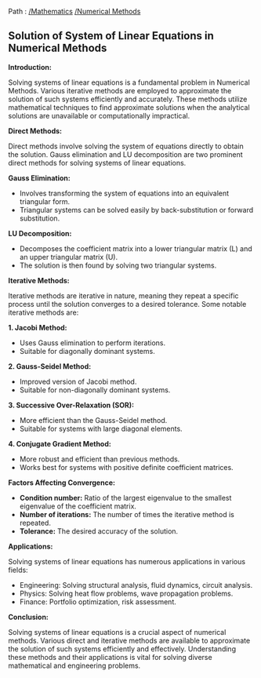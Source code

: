 Path : [/Mathematics](<..\..\index.md>) [/Numerical Methods](<..\index.md>)
## Solution of System of Linear Equations in Numerical Methods

**Introduction:**

Solving systems of linear equations is a fundamental problem in Numerical Methods. Various iterative methods are employed to approximate the solution of such systems efficiently and accurately. These methods utilize mathematical techniques to find approximate solutions when the analytical solutions are unavailable or computationally impractical.

**Direct Methods:**

Direct methods involve solving the system of equations directly to obtain the solution. Gauss elimination and LU decomposition are two prominent direct methods for solving systems of linear equations.

**Gauss Elimination:**

- Involves transforming the system of equations into an equivalent triangular form.
- Triangular systems can be solved easily by back-substitution or forward substitution.


**LU Decomposition:**

- Decomposes the coefficient matrix into a lower triangular matrix (L) and an upper triangular matrix (U).
- The solution is then found by solving two triangular systems.


**Iterative Methods:**

Iterative methods are iterative in nature, meaning they repeat a specific process until the solution converges to a desired tolerance. Some notable iterative methods are:

**1. Jacobi Method:**
- Uses Gauss elimination to perform iterations.
- Suitable for diagonally dominant systems.


**2. Gauss-Seidel Method:**
- Improved version of Jacobi method.
- Suitable for non-diagonally dominant systems.


**3. Successive Over-Relaxation (SOR):**
- More efficient than the Gauss-Seidel method.
- Suitable for systems with large diagonal elements.


**4. Conjugate Gradient Method:**
- More robust and efficient than previous methods.
- Works best for systems with positive definite coefficient matrices.


**Factors Affecting Convergence:**

- **Condition number:** Ratio of the largest eigenvalue to the smallest eigenvalue of the coefficient matrix.
- **Number of iterations:** The number of times the iterative method is repeated.
- **Tolerance:** The desired accuracy of the solution.


**Applications:**

Solving systems of linear equations has numerous applications in various fields:

- Engineering: Solving structural analysis, fluid dynamics, circuit analysis.
- Physics: Solving heat flow problems, wave propagation problems.
- Finance: Portfolio optimization, risk assessment.


**Conclusion:**

Solving systems of linear equations is a crucial aspect of numerical methods. Various direct and iterative methods are available to approximate the solution of such systems efficiently and effectively. Understanding these methods and their applications is vital for solving diverse mathematical and engineering problems.
